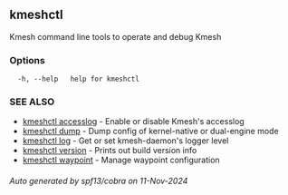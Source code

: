 ## kmeshctl

Kmesh command line tools to operate and debug Kmesh

### Options

```
  -h, --help   help for kmeshctl
```

### SEE ALSO

* [kmeshctl accesslog](kmeshctl_accesslog.md)	 - Enable or disable Kmesh's accesslog
* [kmeshctl dump](kmeshctl_dump.md)	 - Dump config of kernel-native or dual-engine mode
* [kmeshctl log](kmeshctl_log.md)	 - Get or set kmesh-daemon's logger level
* [kmeshctl version](kmeshctl_version.md)	 - Prints out build version info
* [kmeshctl waypoint](kmeshctl_waypoint.md)	 - Manage waypoint configuration

###### Auto generated by spf13/cobra on 11-Nov-2024
